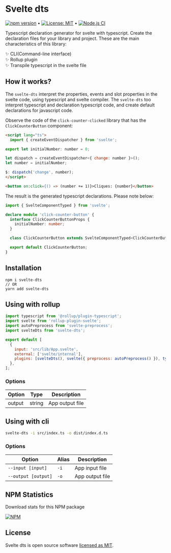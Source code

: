 # Svelte dts

[![npm version](https://badge.fury.io/js/svelte-dts.svg)](https://www.npmjs.com/package/svelte-dts) &bull; [![License: MIT](https://img.shields.io/badge/License-MIT-yellow.svg)](https://github.com/andrelmlins/svelte-dts/blob/master/LICENSE) &bull; [![Node.js CI](https://github.com/andrelmlins/svelte-dts/workflows/Node.js%20CI/badge.svg)](https://github.com/andrelmlins/svelte-dts/actions?query=workflow%3A%22Node.js+CI%22)

Typescript declaration generator for svelte with typescript. Create the declaration files for your library and project. These are the main characteristics of this library:

✨ CLI(Command-line interface)
<br />
✨ Rollup plugin
<br />
✨ Transpile typescript in the svelte file

## How it works?

The `svelte-dts` interpret the properties, events and slot properties in the svelte code, using typescript and svelte compiler. The `svelte-dts` too interpret typescript and declaration typescript code, and create default declarations for javascript code.

Observe the code of the `click-counter-clicked` library that has the `ClickCounterButton` component:

```html
<script lang="ts">
  import { createEventDispatcher } from 'svelte';

export let initialNumber: number = 0;

let dispatch = createEventDispatcher<{ change: number }>();
let number = initialNumber;

$: dispatch('change', number);
</script>

<button on:click={() => (number += 1)}>Cliques: {number}</button>

```

The result is the generated typescript declarations. Please note below:

```ts
import { SvelteComponentTyped } from 'svelte';

declare module 'click-counter-button' {
  interface ClickCounterButtonProps {
    initialNumber: number;
  }

  class ClickCounterButton extends SvelteComponentTyped<ClickCounterButtonProps, { change: CustomEvent<number> }, {}> {}

  export default ClickCounterButton;
}
```

## Installation

```
npm i svelte-dts
// OR
yarn add svelte-dts
```

## Using with rollup

```js
import typescript from '@rollup/plugin-typescript';
import svelte from 'rollup-plugin-svelte';
import autoPreprocess from 'svelte-preprocess';
import svelteDts from 'svelte-dts';

export default [
  {
    input: 'src/lib/App.svelte',
    external: ['svelte/internal'],
    plugins: [svelteDts(), svelte({ preprocess: autoPreprocess() }), typescript()],
  },
];
```

### Options

| Option | Type   | Description     |
| ------ | ------ | --------------- |
| output | string | App output file |

## Using with cli

```sh
svelte-dts -i src/index.ts -o dist/index.d.ts
```

### Options

| Option                         | Alias           | Description     |
| ------------------------------ | --------------- | --------------- |
| <code>--input [input]</code>   | <code>-i</code> | App input file  |
| <code>--output [output]</code> | <code>-o</code> | App output file |

## NPM Statistics

Download stats for this NPM package

[![NPM](https://nodei.co/npm/svelte-dts.png)](https://nodei.co/npm/svelte-dts/)

## License

Svelte dts is open source software [licensed as MIT](https://github.com/andrelmlins/svelte-dts/blob/master/LICENSE).
